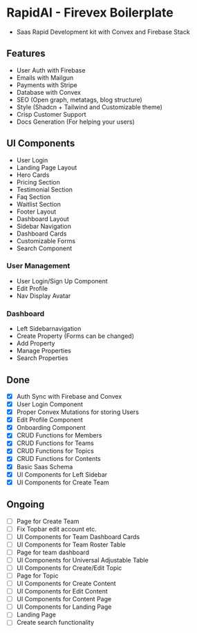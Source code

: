 # RapidAI - Firevex Boilerplate
- Saas Rapid Development kit with Convex and Firebase Stack

## Features
- User Auth with Firebase
- Emails with Mailgun
- Payments with Stripe
- Database with Convex
- SEO (Open graph, metatags, blog structure)
- Style (Shadcn + Tailwind and Customizable theme)
- Crisp Customer Support
- Docs Generation (For helping your users)

## UI Components
- User Login
- Landing Page Layout
- Hero Cards
- Pricing Section
- Testimonial Section
- Faq Section
- Waitlist Section
- Footer Layout
- Dashboard Layout
- Sidebar Navigation
- Dashboard Cards
- Customizable Forms
- Search Component

### User Management
- User Login/Sign Up Component
- Edit Profile
- Nav Display Avatar

### Dashboard
- Left Sidebarnavigation
- Create Property (Forms can be changed)
- Add Property
- Manage Properties  
- Search Properties 

## Done
- [x] Auth Sync with Firebase and Convex
- [x] User Login Component
- [x] Proper Convex Mutations for storing Users
- [x] Edit Profile Component
- [x] Onboarding Component
- [x] CRUD Functions for Members
- [x] CRUD Functions for Teams
- [x] CRUD Functions for Topics
- [x] CRUD Functions for Contents
- [x] Basic Saas Schema
- [x] UI Components for Left Sidebar
- [x] UI Components for Create Team

## Ongoing 
- [ ] Page for Create Team
- [ ] Fix Topbar edit account etc. 
- [ ] UI Components for Team Dashboard Cards
- [ ] UI Components for Team Roster Table
- [ ] Page for team dashboard
- [ ] UI Components for Universal Adjustable Table
- [ ] UI Components for Create/Edit Topic
- [ ] Page for Topic
- [ ] UI Components for Create Content
- [ ] UI Components for Edit Content
- [ ] UI Components for Content Page
- [ ] UI Components for Landing Page
- [ ] Landing Page 
- [ ] Create search functionality
